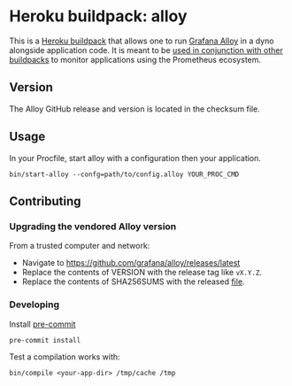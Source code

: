 # Heroku buildpack: alloy

This is a [Heroku buildpack](http://devcenter.heroku.com/articles/buildpacks)
that allows one to run [Grafana Alloy](https://grafana.com/docs/alloy/latest/)
in a dyno alongside application code.  It is meant to be [used in conjunction
with other
buildpacks](https://devcenter.heroku.com/articles/using-multiple-buildpacks-for-an-app)
to monitor applications using the Prometheus ecosystem.

## Version

The Alloy GitHub release and version is located in the checksum file.

## Usage

In your Procfile, start alloy with a configuration then your application.

```console
bin/start-alloy --confg=path/to/config.alloy YOUR_PROC_CMD
```

## Contributing

### Upgrading the vendored Alloy version

From a trusted computer and network:

- Navigate to https://github.com/grafana/alloy/releases/latest
- Replace the contents of VERSION with the release tag like `vX.Y.Z`.
- Replace the contents of SHA256SUMS with the released [file](https://github.com/grafana/alloy/releases/download/latest/SHA256SUMS).

### Developing

Install [pre-commit](https://pre-commit.com/)

```console
pre-commit install
```

Test a compilation works with:

```console
bin/compile <your-app-dir> /tmp/cache /tmp
```
